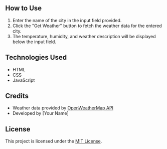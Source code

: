 ## How to Use
1. Enter the name of the city in the input field provided.
2. Click the "Get Weather" button to fetch the weather data for the entered city.
3. The temperature, humidity, and weather description will be displayed below the input field.

## Technologies Used
- HTML
- CSS
- JavaScript

## Credits
- Weather data provided by [OpenWeatherMap API](https://openweathermap.org/)
- Developed by [Your Name]

## License
This project is licensed under the [MIT License](LICENSE).
